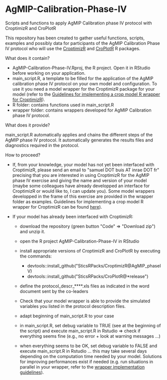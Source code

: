 # AgMIP-Calibration-Phase-IV
Scripts and functions to apply AgMIP Calibration phase IV protocol with CroptimizR and CroPlotR 

This repository has been created to gather useful functions, scripts, examples and possibly data for participants of the AgMIP Calibration Phase IV protocol who will use the [CroptimizR](https://github.com/SticsRPacks/CroptimizR) and [CroPlotR](https://github.com/SticsRPacks/CroPlotR) R packages. 

What does it contain?

* AgMIP-Calibration-Phase-IV.Rproj, the R project. Open it in RStudio before working on your application.
* main_script.R, a template to be filled for the application of the AgMIP calibration phase IV protocol on your own model and configuration. To use it you need a model wrapper for the CroptimizR package for your model (refer to the [Guidelines for implementing a crop model R wrapper for CroptimizR](https://sticsrpacks.github.io/CroptimizR/articles/Designing_a_model_wrapper.html)).
* R folder: contains functions used in main_script.R
* wrapper folder: contains wrappers developed for AgMIP Calibration phase IV protocol.

What does it provide?

main_script.R automatically applies and chains the different steps of the AgMIP phase IV protocol. It automatically generates the results files and diagnostics required in the protocol.

How to proceed?

* If, from your knowledge, your model has not yet been interfaced with CroptimizR, please send an email to "samuel DOT buis AT inrae DOT fr" precising that you are interested in using CroptimizR for the AgMIP phase IV exercise and giving the name and version of your model (maybe some colleagues have already developped an interface for CroptimizR or would like to, I can update you). Some model wrappers developped in the frame of this exercise are provided in the wrapper folder as examples. Guidelines for implementing a crop model R wrapper for CroptimizR can be found [here](https://sticsrpacks.github.io/CroptimizR/articles/Designing_a_model_wrapper.html)).

* If your model has already been interfaced with CroptimizR:

  * download the repository (green button "Code" => "Download zip") and unzip it.
  
  * open the R project AgMIP-Calibration-Phase-IV in RStudio
  
  * install appropriate versions of CroptimizR and CroPlotR by executing the commands:
  
    * devtools::install_github("SticsRPacks/CroptimizR@AgMIP_phaseIV)
    * devtools::install_github("SticsRPacks/CroPlotR@*release")
  
  * define the protocol_descr_****.xls files as indicated in the word document sent by the co-leaders
  
  * Check that your model wrapper is able to provide the simulated variables you listed in the protocol description files.
  
  * adapt beginning of main_script.R to your case
  
  * in main_script.R, set debug variable to TRUE (see at the beginning of the script) and execute main_script.R in Rstudio => check if everything seems fine (e.g., no error + look at warning messages ...)
  
  * when everything seems to be OK, set debug variable to FALSE and execute main_script.R in Rstudio ... this may take several days depending on the computation time needed by your model. Solutions for improving performances exist if needed (e.g. run situations in parallel in your wrapper, refer to the [wrapper implementation guidelines](https://sticsrpacks.github.io/CroptimizR/articles/Designing_a_model_wrapper.html)).
 
